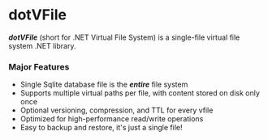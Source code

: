 # dotVFile
**_dotVFile_** (short for .NET Virtual File System) is a single-file virtual file system .NET library.

### Major Features
- Single Sqlite database file is the **_entire_** file system
- Supports multiple virtual paths per file, with content stored on disk only once
- Optional versioning, compression, and TTL for every vfile
- Optimized for high-performance read/write operations
- Easy to backup and restore, it's just a single file!